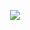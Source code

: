 <p align="center">
    <a href="https://markjivko.com/">
        <img src="https://repository-images.githubusercontent.com/288971211/db788a4e-a2be-4af5-9356-15c044376a87"/>
    </a>
</p>
